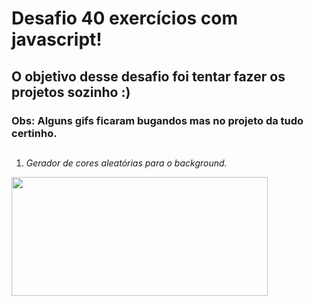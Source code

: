 # Desafio 40 exercícios com javascript!
## O objetivo desse desafio foi tentar fazer os projetos sozinho :)
### Obs: Alguns gifs ficaram bugandos mas no projeto da tudo certinho.

##

1) *Gerador de cores aleatórias para o background.*

<img src="https://user-images.githubusercontent.com/88200985/185416098-d78eec04-205d-482a-ad77-234de9736168.gif" width="410" height="190">
